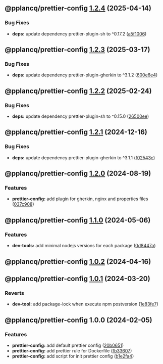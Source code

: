 ## @pplancq/prettier-config [1.2.4](https://github.com/pplancq/dev-tools/compare/@pplancq/prettier-config@1.2.3...@pplancq/prettier-config@1.2.4) (2025-04-14)

### Bug Fixes

* **deps:** update dependency prettier-plugin-sh to ^0.17.2 ([a5f1006](https://github.com/pplancq/dev-tools/commit/a5f10060867d6d63ee38f997a668756882fd31b1))

## @pplancq/prettier-config [1.2.3](https://github.com/pplancq/dev-tools/compare/@pplancq/prettier-config@1.2.2...@pplancq/prettier-config@1.2.3) (2025-03-17)

### Bug Fixes

* **deps:** update dependency prettier-plugin-gherkin to ^3.1.2 ([600e6e4](https://github.com/pplancq/dev-tools/commit/600e6e405e585919edc76356bf7a4908ca5ddd50))

## @pplancq/prettier-config [1.2.2](https://github.com/pplancq/dev-tools/compare/@pplancq/prettier-config@1.2.1...@pplancq/prettier-config@1.2.2) (2025-02-24)

### Bug Fixes

* **deps:** update dependency prettier-plugin-sh to ^0.15.0 ([26500ee](https://github.com/pplancq/dev-tools/commit/26500eeb80a7adf02dcb9eaa94c3c1dcb4f0e950))

## @pplancq/prettier-config [1.2.1](https://github.com/pplancq/dev-tools/compare/@pplancq/prettier-config@1.2.0...@pplancq/prettier-config@1.2.1) (2024-12-16)

### Bug Fixes

* **deps:** update dependency prettier-plugin-gherkin to ^3.1.1 ([f02543c](https://github.com/pplancq/dev-tools/commit/f02543c2927283278567305bcaf3709ee7a270ee))

## @pplancq/prettier-config [1.2.0](https://github.com/pplancq/dev-tools/compare/@pplancq/prettier-config@1.1.0...@pplancq/prettier-config@1.2.0) (2024-08-19)

### Features

* **prettier-config:** add plugin for gherkin, nginx and properties files ([037c908](https://github.com/pplancq/dev-tools/commit/037c9081ca212979a3c053ce8c84ea18da016756))

## @pplancq/prettier-config [1.1.0](https://github.com/pplancq/dev-tools/compare/@pplancq/prettier-config@1.0.2...@pplancq/prettier-config@1.1.0) (2024-05-06)


### Features

* **dev-tools:** add minimal nodejs versions for each package ([0d8447a](https://github.com/pplancq/dev-tools/commit/0d8447a6f4e26ff9cb28baac8434020156d5dac0))

## @pplancq/prettier-config [1.0.2](https://github.com/pplancq/dev-tools/compare/@pplancq/prettier-config@1.0.1...@pplancq/prettier-config@1.0.2) (2024-04-16)

## @pplancq/prettier-config [1.0.1](https://github.com/pplancq/dev-tools/compare/@pplancq/prettier-config@1.0.0...@pplancq/prettier-config@1.0.1) (2024-03-20)


### Reverts

* **dev-tool:** add package-lock when execute npm postversion ([1e83fe7](https://github.com/pplancq/dev-tools/commit/1e83fe7ee8d2529ce3b85e1abb56968171ee01ff))

## @pplancq/prettier-config 1.0.0 (2024-02-05)


### Features

* **prettier-config:** add default prettier config ([20b0651](https://github.com/pplancq/dev-tools/commit/20b0651a9cde368afa09fe5c4871a3eea1bcf8ec))
* **prettier-config:** add prettier rule for Dockerfile ([fb33607](https://github.com/pplancq/dev-tools/commit/fb33607e4a11119a79142d3cebb3da54bac5530d))
* **prettier-config:** add script for init prettier config ([b1e2fa4](https://github.com/pplancq/dev-tools/commit/b1e2fa4e9110950c762634e2d1bf3f8e1b18a68e))
